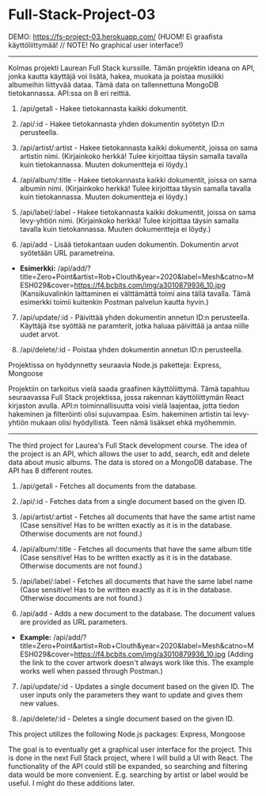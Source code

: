 # Full-Stack-Project-03
DEMO: https://fs-project-03.herokuapp.com/ (HUOM! Ei graafista käyttöliittymää! // NOTE! No graphical user interface!)

-------------------------------------------------------------------------------------------------------------------------------------------------------------------

Kolmas projekti Laurean Full Stack kurssille. Tämän projektin ideana on API, jonka kautta käyttäjä voi lisätä, hakea, muokata ja poistaa musiikki albumeihin liittyvää dataa.
Tämä data on tallennettuna MongoDB tietokannassa. API:ssa on 8 eri reittiä.

1. /api/getall - Hakee tietokannasta kaikki dokumentit.

2. /api/:id - Hakee tietokannasta yhden dokumentin syötetyn ID:n perusteella.

3. /api/artist/:artist - Hakee tietokannasta kaikki dokumentit, joissa on sama artistin nimi. (Kirjainkoko herkkä! Tulee kirjoittaa täysin samalla tavalla kuin tietokannassa. Muuten dokumentteja ei löydy.)

4. /api/album/:title - Hakee tietokannasta kaikki dokumentit, joissa on sama albumin nimi. (Kirjainkoko herkkä! Tulee kirjoittaa täysin samalla tavalla kuin tietokannassa. Muuten dokumentteja ei löydy.)

5. /api/label/:label - Hakee tietokannasta kaikki dokumentit, joissa on sama levy-yhtiön nimi. (Kirjainkoko herkkä! Tulee kirjoittaa täysin samalla tavalla kuin tietokannassa. Muuten dokumentteja ei löydy.)

6. /api/add - Lisää tietokantaan uuden dokumentin. Dokumentin arvot syötetään URL parametreina. 
  - **Esimerkki:** /api/add/?title=Zero+Point&artist=Rob+Clouth&year=2020&label=Mesh&catno=MESH029&cover=https://f4.bcbits.com/img/a3010879936_10.jpg (Kansikuvalinkin laittaminen ei välttämättä toimi aina tällä tavalla. Tämä esimerkki toimii kuitenkin Postman palvelun kautta hyvin.)

7. /api/update/:id - Päivittää yhden dokumentin annetun ID:n perusteella. Käyttäjä itse syöttää ne paramterit, jotka haluaa päivittää ja antaa niille uudet arvot.

8. /api/delete/:id - Poistaa yhden dokumentin annetun ID:n perusteella.

Projektissa on hyödynnetty seuraavia Node.js paketteja: Express, Mongoose

Projektiin on tarkoitus vielä saada graafinen käyttöliittymä. Tämä tapahtuu seuraavassa Full Stack projektissa, jossa rakennan käyttöliittymän React kirjaston avulla.
API:n toiminnallisuutta voisi vielä laajentaa, jotta tiedon hakeminen ja filteröinti olisi sujuvampaa. Esim. hakeminen artistin tai levy-yhtiön mukaan olisi hyödyllistä. Teen nämä lisäkset ehkä myöhemmin.

-------------------------------------------------------------------------------------------------------------------------------------------------------------------

The third project for Laurea's Full Stack development course. The idea of the project is an API, which allows the user to add, search, edit and delete data about music albums.
The data is stored on a MongoDB database. The API has 8 different routes.

1. /api/getall - Fetches all documents from the database.

2. /api/:id - Fetches data from a single document based on the given ID.

3. /api/artist/:artist - Fetches all documents that have the same artist name (Case sensitive! Has to be written exactly as it is in the database. Otherwise documents are not found.)

4. /api/album/:title - Fetches all documents that have the same album title (Case sensitive! Has to be written exactly as it is in the database. Otherwise documents are not found.)

5. /api/label/:label - Fetches all documents that have the same label name (Case sensitive! Has to be written exactly as it is in the database. Otherwise documents are not found.)

6. /api/add - Adds a new document to the database. The document values are provided as URL parameters. 
  - **Example:** /api/add/?title=Zero+Point&artist=Rob+Clouth&year=2020&label=Mesh&catno=MESH029&cover=https://f4.bcbits.com/img/a3010879936_10.jpg (Adding the link to the cover artwork doesn't always work like this. The example works well when passed through Postman.)

7. /api/update/:id - Updates a single document based on the given ID. The user inputs only the parameters they want to update and gives them new values.

8. /api/delete/:id - Deletes a single document based on the given ID.

This project utilizes the following Node.js packages: Express, Mongoose

The goal is to eventually get a graphical user interface for the project. This is done in the next Full Stack project, where I will build a UI with React.
The functionality of the API could still be expanded, so searching and filtering data would be more convenient. E.g. searching by artist or label would be useful. I might do these additions later.
